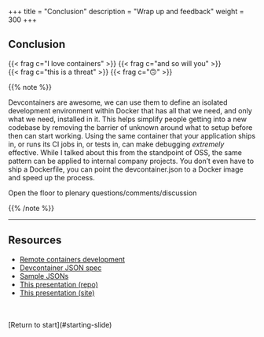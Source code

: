 
+++
title = "Conclusion"
description = "Wrap up and feedback"
weight = 300
+++

## Conclusion

{{< frag c="I love containers" >}}
{{< frag c="and so will you" >}}
<br>
{{< frag c="this is a threat" >}}
{{< frag c="🙃" >}}

{{% note %}}

Devcontainers are awesome, we can use them to define an isolated development environment within Docker that has all that we need, and only what we need, installed in it.
This helps simplify people getting into a new codebase by removing the barrier of unknown around what to setup before then can start working. Using the same container that your application ships in, or runs its CI jobs in, or tests in, can make debugging _extremely_ effective. While I talked about this from the standpoint of OSS, the same pattern can be applied to internal company projects. You don’t even have to ship a Dockerfile, you can point the devcontainer.json to a Docker image and speed up the process.

Open the floor to plenary questions/comments/discussion

{{% /note %}}

---

## Resources

- [Remote containers development](https://code.visualstudio.com/docs/remote/containers)
- [Devcontainer JSON spec](https://containers.dev/implementors/json_reference/)
- [Sample JSONs](https://gitlab-bne.silverrail.io/brisbane-office/shared-libraries/file-templates/-/tree/master/.devcontainer)
- [This presentation (repo)](https://gitlab-bne.silverrail.io/brisbane-office/labs/demos/devcontainers)
- [This presentation (site)](https://brisbane-office.pages-bne.silverrail.io/labs/demos/devcontainers)
<br>
<br>
[Return to start](#starting-slide)
